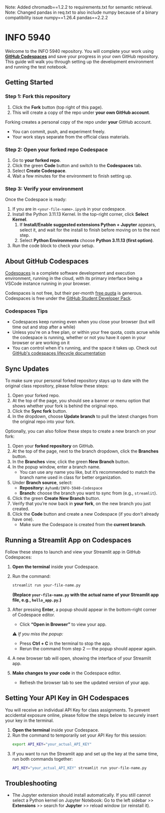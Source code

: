 Note: Added chromadb==1.2.2 to requirements.txt for semantic retrieval.
Note: Changed pandas in req.txt to also include numpy because of a binary compatibility issue numpy==1.26.4 pandas==2.2.2

# INFO 5940 
Welcome to the INFO 5940 repository. You will complete your work using [**GitHub Codespaces**](#about-github-codespaces) and save your progress in your own GitHub repository. This guide will walk you through setting up the development environment and running the test notebook.  

## Getting Started 

### Step 1: Fork this repository 
1. Click the **Fork** button (top right of this page).
2. This will create a copy of the repo under **your own GitHub account**.

Forking creates a personal copy of the repo under **your** GitHub account.  
- You can commit, push, and experiment freely.  
- Your work stays separate from the official class materials.

### Step 2: Open your forked repo Codespace
1. Go to **your forked repo**.
2. Click the green **Code** button and switch to the **Codespaces** tab.  
3. Select **Create Codespace**.
4. Wait a few minutes for the environment to finish setting up.

### Step 3: Verify your environment 
Once the Codespace is ready: 
1. If you are in `<your-file-name>.ipynb` in your codespace.
2. Install the Python 3.11.13 Kernel.  In the top-right corner, click **Select Kernel**.
    1. If **Install/Enable suggested extensions Python + Jupyter** appears, select it, and wait for the install to finish before moving on to the next step.
    2. Select **Python Environments** choose **Python 3.11.13 (first option)**.
3. Run the code block to check your setup. 

## About GitHub Codespaces

[Codespaces](https://docs.github.com/en/codespaces) is a complete software development and execution environment, running in the cloud, with its primary interface being a VSCode instance running in your browser.

Codespaces is not free, but their per-month [free quota](https://docs.github.com/en/billing/concepts/product-billing/github-codespaces#free-quota) is generous.  Codespaces is free under the [GitHub Student Developer Pack](https://education.github.com/pack#github-codespaces).

### Codespaces Tips

* Codespaces keep running even when you close your browser (but will time out and stop after a while)
* Unless you're on a free plan, or within your free quota, costs acrue while the codespace is running, whether or not you have it open in your browser or are working on it
* You can control when it's running, and the space it takes up.  Check out [GitHub's codespaces lifecycle documentation](https://docs.github.com/en/codespaces/about-codespaces/understanding-the-codespace-lifecycle)

## Sync Updates 
To make sure your personal forked repository stays up to date with the original class repository, please follow these steps:
1. Open your forked repo.
2. At the top of the page, you should see a banner or menu option that shows whether your fork is behind the original repo.
3. Click the **Sync fork** button.
4. In the dropdown, choose **Update branch** to pull the latest changes from the original repo into your fork.

Optionally, you can also follow these steps to create a new branch on your fork:
1. Open your **forked repository** on GitHub.  
2. At the top of the page, next to the branch dropdown, click the **Branches** button.  
3. In the **Branches** view, click the green **New Branch** button.  
4. In the popup window, enter a branch name.  
   - You can use any name you like, but it’s recommended to match the branch name used in class for better organization.  
5. Under **Branch source**, select:  
   - **Repository:** `AyhamB/INFO-5940-Codespace`  
   - **Branch:** choose the branch you want to sync from (e.g., `streamlit`).  
6. Click the green **Create New Branch** button.  
7. Verify that you’re now back in **your fork**, on the new branch you just created.  
8. Click the **Code** button and create a new Codespace (if you don’t already have one).  
   - Make sure the Codespace is created from the **current branch**.
  
## Running a Streamlit App on Codespaces  
Follow these steps to launch and view your Streamlit app in GitHub Codespaces:
1. **Open the terminal** inside your Codespace.
2. Run the command:  
   ```bash
   streamlit run your-file-name.py
   ```  
   **(Replace `your-file-name.py` with the actual name of your Streamlit app file, e.g., `hello_app.py`.)**
3. After pressing **Enter**, a popup should appear in the bottom-right corner of Codespace editor.  
   - Click **“Open in Browser”** to view your app.  

   ⚠️ *If you miss the popup:*  
   - Press **Ctrl + C** in the terminal to stop the app.  
   - Rerun the command from step 2 — the popup should appear again.
4. A new browser tab will open, showing the interface of your Streamlit app.
5. **Make changes to your code** in the Codespace editor.  
   - Refresh the browser tab to see the updated version of your app.  

## Setting Your API Key in GH Codespaces
You will receive an individual API Key for class assignments. To prevent accidental exposure online, please follow the steps below to securely insert your key in the terminal.
1. **Open the terminal** inside your Codespace.
2. Run the command to temporarily set your API Key for this session:  
   ```bash
   export API_KEY="your_actual_API_KEY"
   ```
3. If you want to run the Streamlit app and set up the key at the same time, run both commands together:
   ```bash
   API_KEY="your_actual_API_KEY" streamlit run your-file-name.py
   ```

## Troubleshooting
- The Jupyter extension should install automatically. If you still cannot select a Python kernel on Jupyter Notebook: Go to the left sidebar >> **Extensions** >> search for **Jupyter** >> reload window (or reinstall it).   
